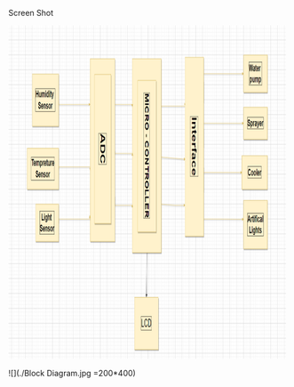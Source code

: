 Screen Shot

<img src=" Block Diagram.jpg " width = "500" height = "600">

![](./Block Diagram.jpg =200*400)